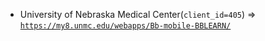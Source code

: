  - University of Nebraska Medical Center(`client_id=405`) => [`https://my8.unmc.edu/webapps/Bb-mobile-BBLEARN/`](https://my8.unmc.edu/webapps/Bb-mobile-BBLEARN/)
